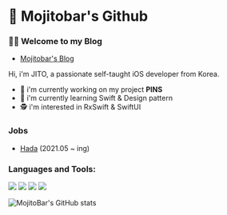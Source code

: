 # 🙇 Mojitobar's Github

### 🧑‍💻 Welcome to my Blog
- [Mojitobar's Blog](https://mojitobar.github.io/)

Hi, i'm JITO, a passionate self-taught iOS developer from Korea.
- 🔭 i'm currently working on my project <b>PINS</b>
- 🌱 i'm currently learning Swift & Design pattern
- 🕵️ i'm interested in RxSwift & SwiftUI

### Jobs
- [Hada](https://hada.work) (2021.05 ~ ing)

### Languages and Tools:
<img src="https://img.shields.io/badge/Swift-FA7343?logo=Swift&logoColor=white"/> <img src="https://img.shields.io/badge/Xcode-147EFB?logo=Xcode&logoColor=white"/> <img src="https://img.shields.io/badge/UIkit-2396F3?logo=UIkit&logoColor=white"/> <img src="https://img.shields.io/badge/Java-007396?logo=Java&logoColor=white"/>

![MojitoBar's GitHub stats](https://github-readme-stats.vercel.app/api?username=MojitoBar&show_icons=true&theme=cobalt)
